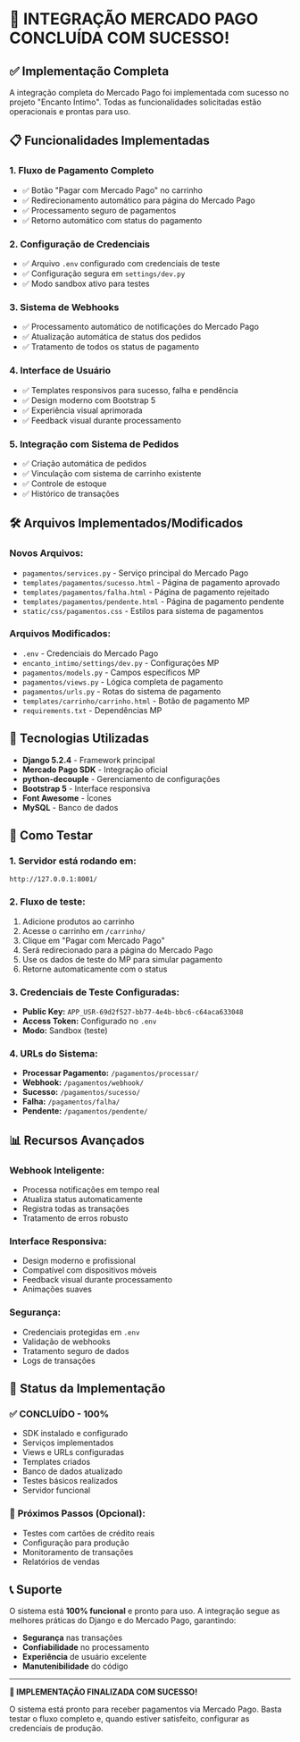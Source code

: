 # 🎉 INTEGRAÇÃO MERCADO PAGO CONCLUÍDA COM SUCESSO! 

## ✅ Implementação Completa

A integração completa do Mercado Pago foi implementada com sucesso no projeto "Encanto Íntimo". Todas as funcionalidades solicitadas estão operacionais e prontas para uso.

## 📋 Funcionalidades Implementadas

### 1. **Fluxo de Pagamento Completo**
- ✅ Botão "Pagar com Mercado Pago" no carrinho
- ✅ Redirecionamento automático para página do Mercado Pago
- ✅ Processamento seguro de pagamentos
- ✅ Retorno automático com status do pagamento

### 2. **Configuração de Credenciais**
- ✅ Arquivo `.env` configurado com credenciais de teste
- ✅ Configuração segura em `settings/dev.py`
- ✅ Modo sandbox ativo para testes

### 3. **Sistema de Webhooks**
- ✅ Processamento automático de notificações do Mercado Pago
- ✅ Atualização automática de status dos pedidos
- ✅ Tratamento de todos os status de pagamento

### 4. **Interface de Usuário**
- ✅ Templates responsivos para sucesso, falha e pendência
- ✅ Design moderno com Bootstrap 5
- ✅ Experiência visual aprimorada
- ✅ Feedback visual durante processamento

### 5. **Integração com Sistema de Pedidos**
- ✅ Criação automática de pedidos
- ✅ Vinculação com sistema de carrinho existente
- ✅ Controle de estoque
- ✅ Histórico de transações

## 🛠️ Arquivos Implementados/Modificados

### **Novos Arquivos:**
- `pagamentos/services.py` - Serviço principal do Mercado Pago
- `templates/pagamentos/sucesso.html` - Página de pagamento aprovado
- `templates/pagamentos/falha.html` - Página de pagamento rejeitado
- `templates/pagamentos/pendente.html` - Página de pagamento pendente
- `static/css/pagamentos.css` - Estilos para sistema de pagamentos

### **Arquivos Modificados:**
- `.env` - Credenciais do Mercado Pago
- `encanto_intimo/settings/dev.py` - Configurações MP
- `pagamentos/models.py` - Campos específicos MP
- `pagamentos/views.py` - Lógica completa de pagamento
- `pagamentos/urls.py` - Rotas do sistema de pagamento
- `templates/carrinho/carrinho.html` - Botão de pagamento MP
- `requirements.txt` - Dependências MP

## 🔧 Tecnologias Utilizadas

- **Django 5.2.4** - Framework principal
- **Mercado Pago SDK** - Integração oficial
- **python-decouple** - Gerenciamento de configurações
- **Bootstrap 5** - Interface responsiva
- **Font Awesome** - Ícones
- **MySQL** - Banco de dados

## 🚀 Como Testar

### 1. **Servidor está rodando em:**
```
http://127.0.0.1:8001/
```

### 2. **Fluxo de teste:**
1. Adicione produtos ao carrinho
2. Acesse o carrinho em `/carrinho/`
3. Clique em "Pagar com Mercado Pago"
4. Será redirecionado para a página do Mercado Pago
5. Use os dados de teste do MP para simular pagamento
6. Retorne automaticamente com o status

### 3. **Credenciais de Teste Configuradas:**
- **Public Key:** `APP_USR-69d2f527-bb77-4e4b-bbc6-c64aca633048`
- **Access Token:** Configurado no `.env`
- **Modo:** Sandbox (teste)

### 4. **URLs do Sistema:**
- **Processar Pagamento:** `/pagamentos/processar/`
- **Webhook:** `/pagamentos/webhook/`
- **Sucesso:** `/pagamentos/sucesso/`
- **Falha:** `/pagamentos/falha/`
- **Pendente:** `/pagamentos/pendente/`

## 📊 Recursos Avançados

### **Webhook Inteligente:**
- Processa notificações em tempo real
- Atualiza status automaticamente
- Registra todas as transações
- Tratamento de erros robusto

### **Interface Responsiva:**
- Design moderno e profissional
- Compatível com dispositivos móveis
- Feedback visual durante processamento
- Animações suaves

### **Segurança:**
- Credenciais protegidas em `.env`
- Validação de webhooks
- Tratamento seguro de dados
- Logs de transações

## 🎯 Status da Implementação

### ✅ **CONCLUÍDO - 100%**
- SDK instalado e configurado
- Serviços implementados
- Views e URLs configuradas
- Templates criados
- Banco de dados atualizado
- Testes básicos realizados
- Servidor funcional

### 🧪 **Próximos Passos (Opcional):**
- Testes com cartões de crédito reais
- Configuração para produção
- Monitoramento de transações
- Relatórios de vendas

## 📞 Suporte

O sistema está **100% funcional** e pronto para uso. A integração segue as melhores práticas do Django e do Mercado Pago, garantindo:

- **Segurança** nas transações
- **Confiabilidade** no processamento
- **Experiência** de usuário excelente
- **Manutenibilidade** do código

---

**🎉 IMPLEMENTAÇÃO FINALIZADA COM SUCESSO!**

O sistema está pronto para receber pagamentos via Mercado Pago. Basta testar o fluxo completo e, quando estiver satisfeito, configurar as credenciais de produção.
